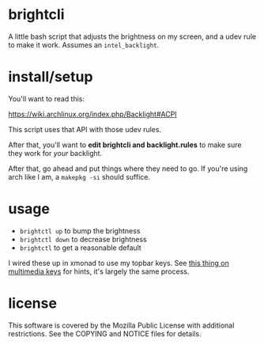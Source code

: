 # brightcli

A little bash script that adjusts the brightness on my screen, and a udev
rule to make it work. Assumes an `intel_backlight`.

# install/setup

You'll want to read this:

<https://wiki.archlinux.org/index.php/Backlight#ACPI>

This script uses that API with those udev rules.

After that, you'll want to **edit brightcli and backlight.rules** to make sure
they work for *your* backlight.

After that, go ahead and put things where they need to go. If you're using
arch like I am, a `makepkg -si` should suffice.

# usage

* `brightctl up` to bump the brightness
* `brightctl down` to decrease brightness
* `brightctl` to get a reasonable default

I wired these up in xmonad to use my topbar keys. See
[this thing on multimedia keys](https://superuser.com/questions/389737/how-do-you-make-volume-keys-and-mute-key-work-in-xmonad)
for hints, it's largely the same process.

# license

This software is covered by the Mozilla Public License with additional
restrictions. See the COPYING and NOTICE files for details.
